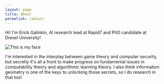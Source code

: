 ```yaml
---
layout: page
title: About
permalink: /about/
---
```


Hi! I'm Erick Galinkin, AI research lead at Rapid7 and PhD candidate at Drexel University!

![This is my face](assets/img/erick-headshot)

I'm interested in the interplay between game theory and computer security, but secretly it's all a front to make progress on fundamental issues in computability theory and algorithmic learning theory.
I also think information geometry is one of the keys to unlocking those secrets, so I do research in that too!
